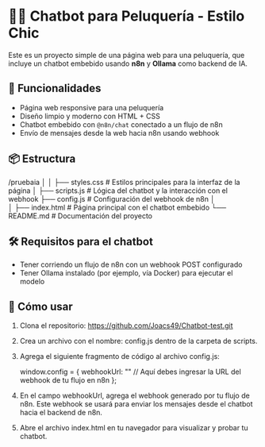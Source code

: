# 💇‍♀️ Chatbot para Peluquería - Estilo Chic

Este es un proyecto simple de una página web para una peluquería, que incluye un chatbot embebido usando **n8n** y **Ollama** como backend de IA.

## 🚀 Funcionalidades

- Página web responsive para una peluquería
- Diseño limpio y moderno con HTML + CSS
- Chatbot embebido con `@n8n/chat` conectado a un flujo de n8n
- Envío de mensajes desde la web hacia n8n usando webhook

## 📦 Estructura

/pruebaia
│
│
├── styles.css            # Estilos principales para la interfaz de la página
│
├── scripts.js            # Lógica del chatbot y la interacción con el webhook
├── config.js             # Configuración del webhook de n8n
│                           
│
├── index.html            # Página principal con el chatbot embebido
└── README.md             # Documentación del proyecto

## 🛠️ Requisitos para el chatbot

- Tener corriendo un flujo de n8n con un webhook POST configurado
- Tener Ollama instalado (por ejemplo, vía Docker) para ejecutar el modelo

## 📖 Cómo usar

1. Clona el repositorio: https://github.com/Joacs49/Chatbot-test.git
2. Crea un archivo con el nombre: config.js dentro de la carpeta de scripts.
3. Agrega el siguiente fragmento de código al archivo config.js:

    window.config = {
        webhookUrl: ""  // Aquí debes ingresar la URL del webhook de tu flujo en n8n
    };

4. En el campo webhookUrl, agrega el webhook generado por tu flujo de n8n. Este webhook se usará para enviar los mensajes desde el chatbot hacia el     backend de n8n.
5. Abre el archivo index.html en tu navegador para visualizar y probar tu chatbot.
    
